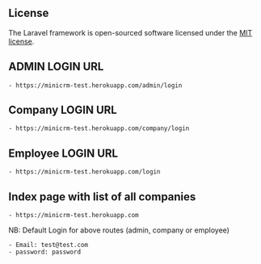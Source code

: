 ## License

The Laravel framework is open-sourced software licensed under the [MIT license](https://opensource.org/licenses/MIT).

## ADMIN LOGIN URL

    - https://minicrm-test.herokuapp.com/admin/login

## Company LOGIN URL

    - https://minicrm-test.herokuapp.com/company/login

## Employee LOGIN URL

    - https://minicrm-test.herokuapp.com/login

## Index page with list of all companies

    - https://minicrm-test.herokuapp.com

NB: Default Login for above routes (admin, company or employee)

    - Email: test@test.com
    - password: password
